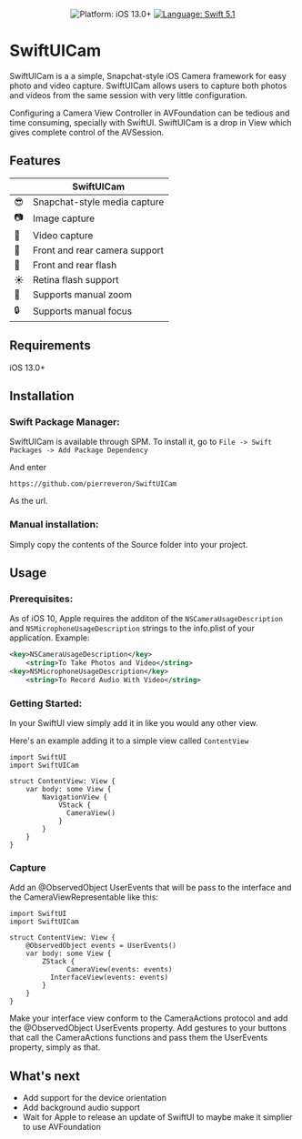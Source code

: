 <p align="center">
    <img src="https://img.shields.io/badge/platform-iOS%2013%2B-blue.svg?style=flat" alt="Platform: iOS 13.0+"/>
    <a href="https://developer.apple.com/swift"><img src="https://img.shields.io/badge/language-swift%205.1-4BC51D.svg?style=flat" alt="Language: Swift 5.1" /></a>
</p>

# SwiftUICam

SwiftUICam is a a simple, Snapchat-style iOS Camera framework for easy photo and video capture. SwiftUICam allows users to capture both photos and videos from the same session with very little configuration.

Configuring a Camera View Controller in AVFoundation can be tedious and time consuming, specially with SwiftUI. SwiftUICam is a drop in View which gives complete control of the AVSession.

## Features

|                              | SwiftUICam        
| ------------------------------------- | ---------------------
| :sunglasses:                  | Snapchat-style media capture                              
| :camera:  						  | Image capture               
| :movie_camera:  			      | Video capture                               
| :tada:                        | Front and rear camera support              
| :flashlight:                  | Front and rear flash  
| :sunny:                       | Retina flash support               
| :mag_right:                   |  Supports manual zoom               
| :lock:                        | Supports manual focus

## Requirements

iOS 13.0+

## Installation

### Swift Package Manager:

SwiftUICam is available through SPM. To install it, go to `File -> Swift Packages -> Add Package Dependency` 

And enter
```
https://github.com/pierreveron/SwiftUICam
```

As the url.

### Manual installation:

Simply copy the contents of the Source folder into your project.

## Usage

### Prerequisites:

As of iOS 10, Apple requires the additon of the `NSCameraUsageDescription` and `NSMicrophoneUsageDescription` strings to the info.plist of your application. Example:

```xml
<key>NSCameraUsageDescription</key>
	<string>To Take Photos and Video</string>
<key>NSMicrophoneUsageDescription</key>
	<string>To Record Audio With Video</string>
```

### Getting Started:

In your SwiftUI view simply add it in like you would any other view.

Here's an example adding it to a simple view called `ContentView`

```
import SwiftUI
import SwiftUICam

struct ContentView: View {
    var body: some View {
        NavigationView {
            VStack {
              CameraView()
            }
        }
    }
}

```

### Capture

Add an @ObservedObject UserEvents that will be pass to the interface and the CameraViewRepresentable like this:

```
import SwiftUI
import SwiftUICam

struct ContentView: View {
    @ObservedObject events = UserEvents()
    var body: some View {
    	ZStack {
              CameraView(events: events)
	      InterfaceView(events: events)
    	}
    }
}

```

Make your interface view conform to the CameraActions protocol and add the @ObservedObject UserEvents property.
Add gestures to your buttons that call the CameraActions functions and pass them the UserEvents property, simply as that.


## What's next

- Add support for the device orientation
- Add background audio support
- Wait for Apple to release an update of SwiftUI to maybe make it simplier to use AVFoundation
